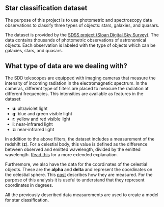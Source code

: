 ## Star classification dataset

The purpose of this project is to use photometric and spectroscopy data observations to classify three types of objects: stars, galaxies, and quasars.

The dataset is provided by the [SDSS project (Sloan Digital Sky Survey)](https://en.wikipedia.org/wiki/Sloan_Digital_Sky_Survey). The data contains thousands of photometric observations of astronomical objects. Each observation is labeled with the type of objects which can be galaxies, stars, and quasars.

## What type of data are we dealing with? 

The SDD telescopes are equipped with imaging cameras that measure the intensity of incoming radiation in the electromagnetic spectrum. In the cameras, different type of filters are placed to measure the radiation at different frequencies. This intensities are available as features in the dataset:

-  **u**: ultraviolet light
-  **g**: blue and green visible light
-  **r**: yellow and red visible light
-  **i**: near-infrared light
-  **z**: near-infrared light

In addition to the above filters, the dataset includes a measurement of the redshift (**z**). For a celestial body, this value is defined as the difference between observed and emitted wavelength, divided by the emitted wavelength. [Read this](https://voyages.sdss.org/preflight/light/redshift/) for a more extended explanation.

Furthremore, we also have the data for the coordinates of the celestial objects. These are the **alpha** and **delta** and represent the coordinates on the celestial sphere. This [post](https://voyages.sdss.org/preflight/locating-objects/ra-dec/) describes how they are measured. For the purpose of this analysis it is useful to understand that they represent coordinates in degrees.

All the previously described data measurements are used to create a model for star classification.